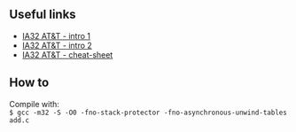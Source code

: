 ## Useful links

- [IA32 AT&T - intro 1](https://www3.nd.edu/~dthain/courses/cse40243/fall2008/ia32-intro.html)
- [IA32 AT&T - intro 2](http://www.bogdan-pasca.org/teaching/compilation_m1/year2010-2011/td/IA32.pdf)
- [IA32 AT&T - cheat-sheet](https://www.cs.swarthmore.edu/~newhall/cs31/resources/IA32_Cheat_Sheet.pdf)

## How to

Compile with:  
`$ gcc -m32 -S -O0 -fno-stack-protector -fno-asynchronous-unwind-tables add.c`